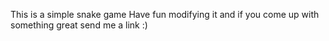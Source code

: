 This is a simple snake game
Have fun modifying it and if you come up with something great send me a link :)
